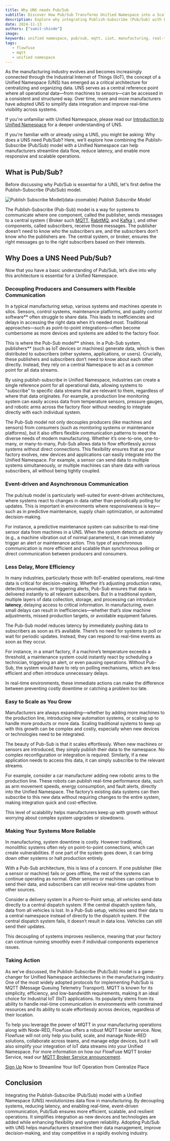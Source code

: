 ```yaml
---
title: Why UNS needs Pub/Sub
subtitle: Discover How Pub/Sub Transforms Unified Namespace into a Scalable, Real-Time Data Powerhouse for Modern Manufacturing.
description: Explore why integrating Publish-Subscribe (Pub/Sub) with Unified Namespace (UNS) is key to optimizing manufacturing data flow. Learn how this combination reduces latency, improves scalability, and enables real-time decision-making in IIoT systems.
date: 2024-11-13
authors: ["sumit-shinde"]
image: 
keywords: unified namespace, pub/sub, mqtt, iiot, manufacturing, real-time data, event-driven, scalability, smart factory, flowfuse, iot integration
tags:
   - flowfuse
   - mqtt 
   - unified namespace
---
```


As the manufacturing industry evolves and becomes increasingly connected through the Industrial Internet of Things (IIoT), the concept of a Unified Namespace (UNS) has emerged as a critical architecture for centralizing and organizing data. UNS serves as a central reference point where all operational data—from machines to sensors—can be accessed in a consistent and structured way. Over time, more and more manufacturers have adopted UNS to simplify data integration and improve real-time visibility across systems.

If you're unfamiliar with Unified Namespace, please read our [Introduction to Unified Namespace](/blog/2023/12/introduction-to-unified-namespace/) for a deeper understanding of UNS.

<!--more-->

If you're familiar with or already using a UNS, you might be asking: Why does a UNS need Pub/Sub? Here, we’ll explore how combining the Publish-Subscribe (Pub/Sub) model with a Unified Namespace can help manufacturers streamline data flow, reduce latency, and enable more responsive and scalable operations.

## What is Pub/Sub?

Before discussing why Pub/Sub is essential for a UNS, let's first define the Publish-Subscribe (Pub/Sub) model.

![Publish Subscribe Model](./images/pub-sub.png){data-zoomable}
_Publish Subscribe Model_

The Publish-Subscribe (Pub-Sub) model is a way for systems to communicate where one component, called the publisher, sends messages to a central system ( Broker such [MQTT](/blog/2024/06/how-to-use-mqtt-in-node-red/), [RabitMQ](/node-red/protocol/amqp/), and [Kafka](/blog/2024/03/using-kafka-with-node-red/) ), and other components, called subscribers, receive those messages. The publisher doesn’t need to know who the subscribers are, and the subscribers don’t know who the publishers are. The central system, or broker, ensures the right messages go to the right subscribers based on their interests.

## Why Does a UNS Need Pub/Sub?

Now that you have a basic understanding of Pub/Sub, let’s dive into why this architecture is essential for a Unified Namespace.

### Decoupling Producers and Consumers with Flexible Communication

In a typical manufacturing setup, various systems and machines operate in silos. Sensors, control systems, maintenance platforms, and quality control software** often struggle to share data. This leads to inefficiencies and delays in accessing the right data when it’s needed most. Traditional approaches—such as point-to-point integrations—often become cumbersome as more devices and systems are added to the factory floor.

This is where the Pub-Sub model** shines. In a Pub-Sub system, publishers** (such as IoT devices or machines) generate data, which is then distributed to subscribers (other systems, applications, or users). Crucially, these publishers and subscribers don’t need to know about each other directly. Instead, they rely on a central Namespace to act as a common point for all data streams.

By using publish-subscribe in Unified Namespace, industries can create a single reference point for all operational data, allowing systems to "subscribe" to specific data streams that are relevant to them, regardless of where that data originates. For example, a production line monitoring system can easily access data from temperature sensors, pressure gauges, and robotic arms across the factory floor without needing to integrate directly with each individual system.

The Pub-Sub model not only decouples producers (like machines and sensors) from consumers (such as monitoring systems or maintenance platforms), but it also offers flexible communication patterns to meet the diverse needs of modern manufacturing. Whether it’s one-to-one, one-to-many, or many-to-many, Pub-Sub allows data to flow effortlessly across systems without direct connections. This flexibility ensures that as your factory evolves, new devices and applications can easily integrate into the Unified Namespace. For example, a sensor can send data to multiple systems simultaneously, or multiple machines can share data with various subscribers, all without being tightly coupled.

### Event-driven and Asynchronous Communication

The pub/sub model is particularly well-suited for event-driven architectures, where systems react to changes in data rather than periodically polling for updates. This is important in environments where responsiveness is key—such as in predictive maintenance, supply chain optimization, or automated decision-making.

For instance, a predictive maintenance system can subscribe to real-time sensor data from machines in a UNS. When the system detects an anomaly (e.g., a machine vibration out of normal parameters), it can immediately trigger an alert or maintenance action. This type of asynchronous communication is more efficient and scalable than synchronous polling or direct communication between producers and consumers.

### Less Delay, More Efficiency

In many industries, particularly those with IIoT-enabled operations, real-time data is critical for decision-making. Whether it’s adjusting production rates, detecting anomalies, or triggering alerts, Pub-Sub ensures that data is delivered instantly to all relevant subscribers. But In a traditional system, multiple layers of data collection, storage, and processing can introduce **latency**, delaying access to critical information. In manufacturing, even small delays can result in inefficiencies—whether that’s slow machine adjustments, missed production targets, or avoidable equipment failures.

The Pub-Sub model reduces latency by immediately pushing data to subscribers as soon as it’s available. There’s no need for systems to poll or wait for periodic updates. Instead, they can respond to real-time events as soon as they occur.

For instance, in a smart factory, if a machine’s temperature exceeds a threshold, a maintenance system could instantly react by scheduling a technician, triggering an alert, or even pausing operations. Without Pub-Sub, the system would have to rely on polling mechanisms, which are less efficient and often introduce unnecessary delays.

In real-time environments, these immediate actions can make the difference between preventing costly downtime or catching a problem too late.

### Easy to Scale as You Grow

Manufacturers are always expanding—whether by adding more machines to the production line, introducing new automation systems, or scaling up to handle more products or more data. Scaling traditional systems to keep up with this growth can be complex and costly, especially when new devices or technologies need to be integrated.

The beauty of Pub-Sub is that it scales effortlessly. When new machines or sensors are introduced, they simply publish their data to the namespace. No complex reconfiguration or integration is required. Similarly, if a new application needs to access this data, it can simply subscribe to the relevant streams.

For example, consider a car manufacturer adding new robotic arms to the production line. These robots can publish real-time performance data, such as arm movement speeds, energy consumption, and fault alerts, directly into the Unified Namespace. The factory’s existing data systems can then subscribe to this new data without requiring changes to the entire system, making integration quick and cost-effective.

This level of scalability helps manufacturers keep up with growth without worrying about complex system upgrades or slowdowns.

### Making Your Systems More Reliable

In manufacturing, system downtime is costly. However traditional, monolithic systems often rely on point-to-point connections, which can create vulnerabilities. If one part of the system goes down, it can bring down other systems or halt production entirely.

With a Pub-Sub architecture, this is less of a concern. If one publisher (like a sensor or machine) fails or goes offline, the rest of the systems can continue operating as normal. Other sensors or machines can continue to send their data, and subscribers can still receive real-time updates from other sources.

Consider a delivery system In a Point-to-Point setup, all vehicles send data directly to a central dispatch system. If the central dispatch system fails, data from all vehicles is lost. In a Pub-Sub setup, vehicles send their data to a central namespace instead of directly to the dispatch system. If the central dispatch system fails, it doesn’t result in data loss. Vehicles can still send their updates.

This decoupling of systems improves resilience, meaning that your factory can continue running smoothly even if individual components experience issues.

### Taking Action

As we've discussed, the Publish-Subscribe (Pub/Sub) model is a game-changer for Unified Namespace architectures in the manufacturing industry. One of the most widely adopted protocols for implementing Pub/Sub is MQTT (Message Queuing Telemetry Transport). MQTT is known for its simplicity, efficiency, and low-bandwidth requirements, making it an ideal choice for Industrial IoT (IIoT) applications. Its popularity stems from its ability to handle real-time communication in environments with constrained resources and its ability to scale effortlessly across devices, regardless of their location.

To help you leverage the power of MQTT in your manufacturing operations along with Node-RED, Flowfuse offers a robust MQTT broker service. Now, Flowfuse will not only help you build, scale, and manage Node-RED solutions, collaborate across teams, and manage edge devices, but it will also simplify your integration of IoT data streams into your Unified Namespace. For more information on how our FlowFuse MQTT broker Service, read our [MQTT Broker Service announcement](/blog/2024/10/announcement-mqtt-broker/).

[Sign Up](https://app.flowfuse.com/account/create) Now to Streamline Your IIoT Operation from Centralize Place

## Conclusion 

Integrating the Publish-Subscribe (Pub/Sub) model with a Unified Namespace (UNS) revolutionizes data flow in manufacturing. By decoupling systems, reducing latency, and enabling real-time, event-driven communication, Pub/Sub ensures more efficient, scalable, and resilient operations. It simplifies integration as new devices and technologies are added while enhancing flexibility and system reliability. Adopting Pub/Sub with UNS helps manufacturers streamline their data management, improve decision-making, and stay competitive in a rapidly evolving industry.
